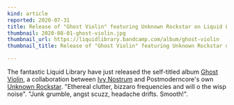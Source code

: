 ```yaml
---
kind: article
reported: 2020-07-31
title: Release of "Ghost Violin" featuring Unknown Rockstar on Liquid Library
thumbnail: 2020-08-01-ghost-violin.jpg
thumbnail_url: https://liquidlibrary.bandcamp.com/album/ghost-violin
thumbnail_title: Release of "Ghost Violin" featuring Unknown Rockstar on Liquid Library

---
```

The fantastic Liquid Library have just released the self-titled album [Ghost Violin](https://liquidlibrary.bandcamp.com/album/ghost-violin), a collaboration between [Ivy Nostrum](https://nostrumivy.bandcamp.com/) and Postmoderncore's own [Unknown Rockstar](/artists/unknown-rockstar). "Ethereal clutter, bizzaro frequencies and will o the wisp noise". "Junk grumble, angst scuzz, headache drifts. Smooth!".